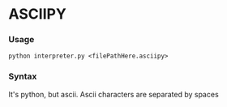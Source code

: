 # ASCIIPY

### Usage

`python interpreter.py <filePathHere.asciipy>`

### Syntax

It's python, but ascii. Ascii characters are separated by spaces
